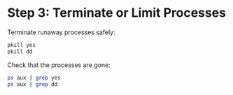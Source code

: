 # Step 3: Terminate or Limit Processes

Terminate runaway processes safely:

```bash
pkill yes
pkill dd
```

Check that the processes are gone:

```bash
ps aux | grep yes
ps aux | grep dd
```